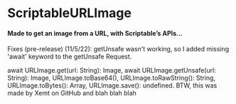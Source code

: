 # ScriptableURLImage
#### Made to get an image from a URL, with Scriptable’s APIs...
Fixes (pre-release) (11/5/22): getUnsafe wasn't working, so I added missing 'await' keyword to the getUnsafe Request.

await URLImage.get(url: String): Image, await URLImage.getUnsafe(url: String): Image, URLImage.toBase64(), URLImage.toRawString(): String, URLImage.toBytes(): Array, URLImage.save(): undefined. BTW, this was made by Xemt on GitHub and blah blah blah
